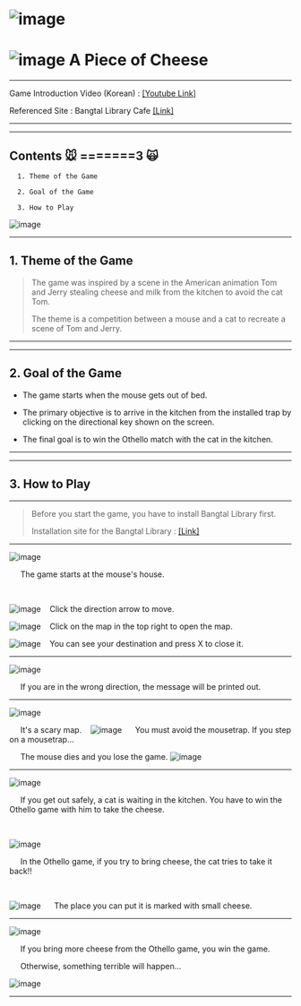 # ![image](https://user-images.githubusercontent.com/48724199/101284980-34c26580-3826-11eb-83bf-be256e266268.png)


# ![image](https://user-images.githubusercontent.com/48724199/101285019-63d8d700-3826-11eb-96e6-297fae188240.png) A Piece of Cheese

----

Game Introduction Video (Korean) : [[Youtube Link]](https://youtu.be/N5T_S-qkIUk)

Referenced Site : Bangtal Library Cafe [[Link]](https://cafe.naver.com/bangtal?iframe_url=/MyCafeIntro.nhn%3Fclubid=29980462)

----
----

## Contents 🐭 =======3 🙀 

```
  1. Theme of the Game

  2. Goal of the Game

  3. How to Play
```

![image](https://user-images.githubusercontent.com/48724199/101318751-2f0b6500-38a4-11eb-9f6c-8e9fa73d5ac3.png)

----

## 1. Theme of the Game

> The game was inspired by a scene in the American animation Tom and Jerry stealing cheese and milk from the kitchen to avoid the cat Tom.
>
> The theme is a competition between a mouse and a cat to recreate a scene of Tom and Jerry.


----
----



## 2. Goal of the Game

* The game starts when the mouse gets out of bed.

* The primary objective is to arrive in the kitchen from the installed trap by clicking on the directional key shown on the screen.

* The final goal is to win the Othello match with the cat in the kitchen.


----
----

## 3. How to Play
----
> Before you start the game, you have to install Bangtal Library first.
> 
> Installation site for the Bangtal Library : [[Link]](https://cafe.naver.com/bangtal/5)

----
![image](https://user-images.githubusercontent.com/48724199/101319169-d9838800-38a4-11eb-87aa-b5d935c902fa.png)

&nbsp;&nbsp;&nbsp;&nbsp; The game starts at the mouse's house.

&nbsp; 

![image](https://user-images.githubusercontent.com/48724199/101319388-41d26980-38a5-11eb-87b5-b83fe5a2cdd1.png) &nbsp;&nbsp; Click the direction arrow to move.

![image](https://user-images.githubusercontent.com/48724199/101319551-86f69b80-38a5-11eb-96cc-762d52fdc831.png) &nbsp;&nbsp; Click on the map in the top right to open the map. 

![image](https://user-images.githubusercontent.com/48724199/101319739-c8874680-38a5-11eb-80a8-fb00680ddd70.png) &nbsp;&nbsp; You can see your destination and press X to close it.

----

![image](https://user-images.githubusercontent.com/48724199/101320182-a0e4ae00-38a6-11eb-94ee-c4a24296e261.png)

&nbsp;&nbsp;&nbsp;&nbsp; If you are in the wrong direction, the message will be printed out.

----

![image](https://user-images.githubusercontent.com/48724199/101320323-e4d7b300-38a6-11eb-8e88-498f7300b3ad.png)

&nbsp;&nbsp;&nbsp;&nbsp; It's a scary map. &nbsp;&nbsp; ![image](https://user-images.githubusercontent.com/48724199/101320462-22d4d700-38a7-11eb-90ca-767ae9b90eab.png) &nbsp;&nbsp;&nbsp;&nbsp; You must avoid the mousetrap. If you step on a mousetrap...

&nbsp;&nbsp;&nbsp;&nbsp; The mouse dies and you lose the game. ![image](https://user-images.githubusercontent.com/48724199/101320578-57e12980-38a7-11eb-994a-4e9c06a68772.png)

----
![image](https://user-images.githubusercontent.com/48724199/101320907-db027f80-38a7-11eb-9eae-9507be9dd3fc.png)

&nbsp;&nbsp;&nbsp;&nbsp; If you get out safely, a cat is waiting in the kitchen. You have to win the Othello game with him to take the cheese.

&nbsp;

![image](https://user-images.githubusercontent.com/48724199/101321090-23ba3880-38a8-11eb-8cf4-341c494586e3.png)

&nbsp;&nbsp;&nbsp;&nbsp; In the Othello game, if you try to bring cheese, the cat tries to take it back!!

&nbsp;

![image](https://user-images.githubusercontent.com/48724199/101321309-801d5800-38a8-11eb-8b8c-88e5679a5ae3.png) &nbsp;&nbsp;&nbsp;&nbsp; The place you can put it is marked with small cheese.

----
![image](https://user-images.githubusercontent.com/48724199/101321696-1baec880-38a9-11eb-806b-dd6177d3f2c9.png)

&nbsp;&nbsp;&nbsp;&nbsp; If you bring more cheese from the Othello game, you win the game.

&nbsp;&nbsp;&nbsp;&nbsp; Otherwise, something terrible will happen...

![image](https://user-images.githubusercontent.com/48724199/101321796-4bf66700-38a9-11eb-82ec-c83abf79e5fc.png)

----
